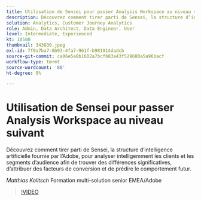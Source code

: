 ```yaml
---
title: Utilisation de Sensei pour passer Analysis Workspace au niveau suivant
description: Découvrez comment tirer parti de Sensei, la structure d’intelligence artificielle fournie par Adobe, pour analyser intelligemment les segments de clients et d’audiences sur ... (Les descriptions doivent comporter entre 60 et 160 caractères)
solution: Analytics, Customer Journey Analytics
role: Admin, Data Architect, Data Engineer, User
level: Intermediate, Experienced
kt: 10580
thumbnail: 343830.jpeg
exl-id: 7f0a7ba7-0b93-4fa7-961f-b981914dadcb
source-git-commit: ca06e5a8b1602a7bcfb83a43f529680a5a96bacf
workflow-type: tm+mt
source-wordcount: '88'
ht-degree: 0%

---
```


# Utilisation de Sensei pour passer Analysis Workspace au niveau suivant

Découvrez comment tirer parti de Sensei, la structure d’intelligence artificielle fournie par l’Adobe, pour analyser intelligemment les clients et les segments d’audience afin de trouver des différences significatives, d’attribuer des facteurs de conversion et de prédire le comportement futur.

*Matthias Kolitsch* Formation multi-solution senior EMEA/Adobe

>[!VIDEO](https://video.tv.adobe.com/v/343830/?quality=12&learn=on)
